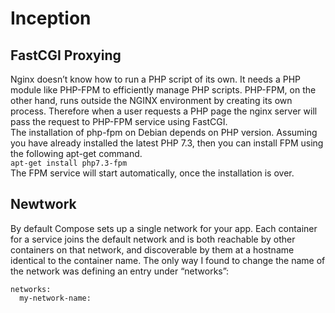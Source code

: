 # Inception
<!--
This project consists of several virtualized Docker images

Service: A container for an application that can actually include several container instances running the same image
1. The containers are built from the penultimate stable version of Debian Buster

Gotta create containers for three services:
  - nginx - web server
  - mariadb - database management system
  - wordpress - content management system
  

Below is an example of the expected result:<br>

<img src="https://user-images.githubusercontent.com/83188617/154948111-0615a5d3-e90c-4dad-ab75-12c0642994f6.png" width="500">
Multi-Container Deployment of WordPress using Docker
-->

## FastCGI Proxying
Nginx doesn’t know how to run a PHP script of its own. It needs a PHP module like PHP-FPM to efficiently manage PHP scripts. PHP-FPM, on the other hand, runs outside the NGINX environment by creating its own process. Therefore when a user requests a PHP page the nginx server will pass the request to PHP-FPM service using FastCGI.</br>
The installation of php-fpm on Debian depends on PHP version. Assuming you have already installed the latest PHP 7.3, then you can install FPM using the following apt-get command.</br>
```apt-get install php7.3-fpm```</br>
The FPM service will start automatically, once the installation is over.

## Newtwork
By default Compose sets up a single network for your app. Each container for a service joins the default network and is both reachable by other containers on that network, and discoverable by them at a hostname identical to the container name.
The only way I found to change the name of the network was defining an entry under “networks”:
```
networks:
  my-network-name:
```
